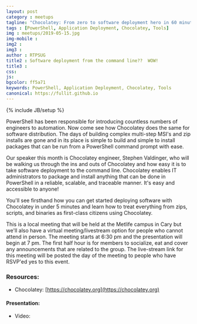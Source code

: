 ```yaml
---
layout: post
category : meetups
tagline: "Chocolatey: From zero to software deployment hero in 60 minutes!"
tags : [PowerShell, Application Deployment, Chocolatey, Tools]
img : meetups/2019-05-15.jpg
img-mobile : 
img2 : 
img3 : 
author : RTPSUG
title2 : Software deployment from the command line??  WOW!
title3 : 
css: 
js: 
bgcolor: ff5a71
keywords: PowerShell, Application Deployment, Chocolatey, Tools
canonical: https://fullit.github.io
---
```

{% include JB/setup %}

PowerShell has been responsible for introducing countless numbers of engineers to automation. Now come see how Chocolatey does the same for software distribution. The days of building complex multi-step MSI's and zip installs are gone and in its place is simple to build and simple to install packages that can be run from a PowerShell command prompt with ease.

<!--more-->

Our speaker this month is Chocolatey engineer, Stephen Valdinger, who will be walking us through the ins and outs of Chocolatey and how easy it is to take software deployment to the command line. Chocolatey enables IT administrators to package and install anything that can be done in PowerShell in a reliable, scalable, and traceable manner. It's easy and accessible to anyone!

You'll see firsthand how you can get started deploying software with Chocolatey in under 5 minutes and learn how to treat everything from zips, scripts, and binaries as first-class citizens using Chocolatey.

This is a local meeting that will be held at the Metlife campus in Cary but we'll also have a virtual meeting/livestream option for people who cannot attend in person. The meeting starts at 6:30 pm and the presentation will begin at 7 pm. The first half hour is for members to socialize, eat and cover any announcements that are related to the group. The live-stream link for this meeting will be posted the day of the meeting to people who have RSVP'ed yes to this event.

### Resources:

* Chocolatey: [https://chocolatey.org](https://chocolatey.org)

#### Presentation:

* Video: 

